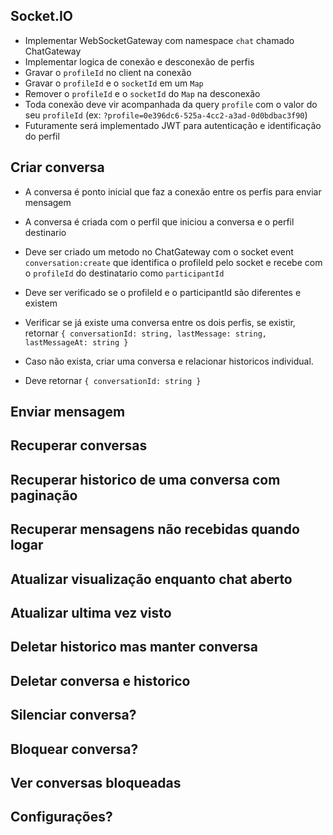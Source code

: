 ## Socket.IO

- Implementar WebSocketGateway com namespace `chat` chamado ChatGateway
- Implementar logica de conexão e desconexão de perfis
- Gravar o `profileId` no client na conexão
- Gravar o `profileId` e o `socketId` em um `Map`
- Remover o `profileId` e o `socketId` do `Map` na desconexão
- Toda conexão deve vir acompanhada da query `profile` com o valor do seu `profileId` (ex: `?profile=0e396dc6-525a-4cc2-a3ad-0d0bdbac3f90`)
- Futuramente será implementado JWT para autenticação e identificação do perfil

## Criar conversa
- A conversa é ponto inicial que faz a conexão entre os perfis para enviar mensagem
- A conversa é criada com o perfil que iniciou a conversa e o perfil destinario

- Deve ser criado um metodo no ChatGateway com o socket event `conversation:create` que identifica o profileId pelo socket e recebe com o `profileId` do destinatario como `participantId`
- Deve ser verificado se o profileId e o participantId são diferentes e existem
- Verificar se já existe uma conversa entre os dois perfis, se existir, retornar `{ conversationId: string, lastMessage: string, lastMessageAt: string }`
- Caso não exista, criar uma conversa e relacionar historicos individual.
- Deve retornar `{ conversationId: string }`

## Enviar mensagem

## Recuperar conversas

## Recuperar historico de uma conversa com paginação

## Recuperar mensagens não recebidas quando logar

## Atualizar visualização enquanto chat aberto

## Atualizar ultima vez visto

## Deletar historico mas manter conversa

## Deletar conversa e historico

## Silenciar conversa?

## Bloquear conversa?

## Ver conversas bloqueadas

## Configurações?
